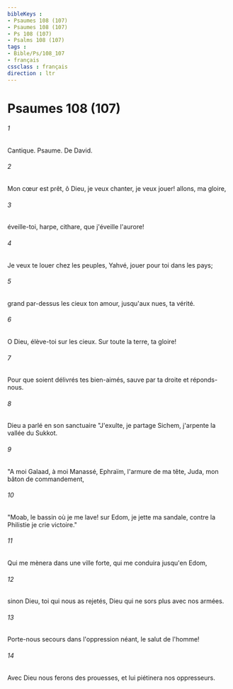 ```yaml
---
bibleKeys : 
- Psaumes 108 (107)
- Psaumes 108 (107)
- Ps 108 (107)
- Psalms 108 (107)
tags : 
- Bible/Ps/108_107
- français
cssclass : français
direction : ltr
---
```


# Psaumes 108 (107)

###### 1
Cantique. Psaume. De David.
###### 2
Mon cœur est prêt, ô Dieu, je veux chanter, je veux jouer! allons, ma gloire,
###### 3
éveille-toi, harpe, cithare, que j'éveille l'aurore!
###### 4
Je veux te louer chez les peuples, Yahvé, jouer pour toi dans les pays;
###### 5
grand par-dessus les cieux ton amour, jusqu'aux nues, ta vérité.
###### 6
O Dieu, élève-toi sur les cieux. Sur toute la terre, ta gloire!
###### 7
Pour que soient délivrés tes bien-aimés, sauve par ta droite et réponds-nous.
###### 8
Dieu a parlé en son sanctuaire "J'exulte, je partage Sichem, j'arpente la vallée du Sukkot.
###### 9
"A moi Galaad, à moi Manassé, Ephraïm, l'armure de ma tête, Juda, mon bâton de commandement,
###### 10
"Moab, le bassin où je me lave! sur Edom, je jette ma sandale, contre la Philistie je crie victoire."
###### 11
Qui me mènera dans une ville forte, qui me conduira jusqu'en Edom,
###### 12
sinon Dieu, toi qui nous as rejetés, Dieu qui ne sors plus avec nos armées.
###### 13
Porte-nous secours dans l'oppression néant, le salut de l'homme!
###### 14
Avec Dieu nous ferons des prouesses, et lui piétinera nos oppresseurs.
